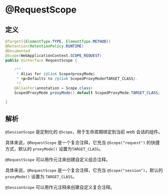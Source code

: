# @RequestScope

## 定义

```java
@Target({ElementType.TYPE, ElementType.METHOD})
@Retention(RetentionPolicy.RUNTIME)
@Documented
@Scope(WebApplicationContext.SCOPE_REQUEST)
public @interface RequestScope {

    /**
     * Alias for {@link Scope#proxyMode}.
     * <p>Defaults to {@link ScopedProxyMode#TARGET_CLASS}.
     */
    @AliasFor(annotation = Scope.class)
    ScopedProxyMode proxyMode() default ScopedProxyMode.TARGET_CLASS;

}
```

## 解析

`@SessionScope` 是定制化的 `@Scope`，用于生命周期绑定到当前 web 会话的组件。

具体来说，`@RequestScope` 是一个复合注释，它充当 `@Scope("request")` 的快捷方式，默认的 `proxyMode()` 设置为`TARGET_CLASS`。

`@RequestScope` 可以用作元注来创建自定义组合注释。

具体来说，`@RequestScope`  是一个复合注释，它充当 `@Scope("session")`，默认的 `proxyMode()` 设置为 `TARGET_CLASS`。

`@SessionScope` 可以用作元注释来创建自定义复合注释。

